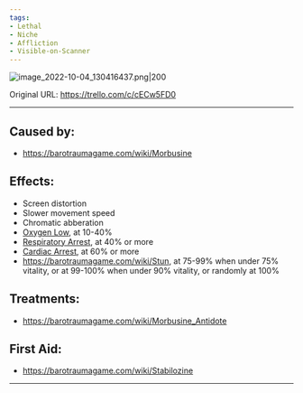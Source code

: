 ```yaml
---
tags:
- Lethal
- Niche
- Affliction
- Visible-on-Scanner
---
```


![image_2022-10-04_130416437.png\|200](/Torso/Morbusine%20Poisoning%20-%20Attachments/6718845db30472d958dd7d6c.png)

Original URL: https://trello.com/c/cECw5FD0

---

## Caused by:

- https://barotraumagame.com/wiki/Morbusine

## Effects:

- Screen distortion
- Slower movement speed
- Chromatic abberation
- [Oxygen Low](../Lungs/Oxygen%20Low.md), at 10-40%
- [Respiratory Arrest](../Lungs/Respiratory%20Arrest.md), at 40% or more
- [Cardiac Arrest](../Heart/Cardiac%20Arrest.md), at 60% or more
- https://barotraumagame.com/wiki/Stun, at 75-99% when under 75% vitality, or at 99-100% when under 90% vitality, or randomly at 100%

## Treatments:

- https://barotraumagame.com/wiki/Morbusine_Antidote

## First Aid:

- https://barotraumagame.com/wiki/Stabilozine

---

